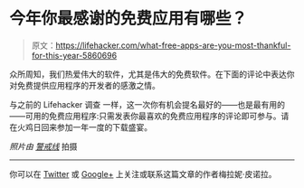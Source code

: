 # 今年你最感谢的免费应用有哪些？

> 原文：<https://lifehacker.com/what-free-apps-are-you-most-thankful-for-this-year-5860696>

众所周知，我们热爱伟大的软件，尤其是伟大的免费软件。在下面的评论中表达你对免费提供应用程序的开发者的感激之情。



与之前的 Lifehacker 调查 一样，这一次你有机会提名最好的——也是最有用的——可用的免费应用程序:只需发表你最喜欢的免费应用程序的评论即可参与。请在火鸡日回来参加一年一度的下载盛宴。

*照片由* [*警戒线*](http://www.cordondorcuisine.com/newirishgallery.html) 拍摄

* * *

你可以在 [Twitter](http://twitter.com/melaniepinola) 或 [Google+](https://plus.google.com/116909590449750618084/) 上关注或联系这篇文章的作者梅拉妮·皮诺拉。